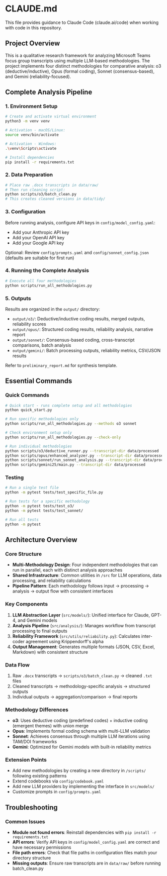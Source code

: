 # CLAUDE.md

This file provides guidance to Claude Code (claude.ai/code) when working with code in this repository.

## Project Overview

This is a qualitative research framework for analyzing Microsoft Teams focus group transcripts using multiple LLM-based methodologies. The project implements four distinct methodologies for comparative analysis: o3 (deductive/inductive), Opus (formal coding), Sonnet (consensus-based), and Gemini (reliability-focused).

## Complete Analysis Pipeline

### 1. Environment Setup
```bash
# Create and activate virtual environment
python3 -m venv venv

# Activation - macOS/Linux:
source venv/bin/activate

# Activation - Windows:
.\venv\Scripts\activate

# Install dependencies
pip install -r requirements.txt
```

### 2. Data Preparation
```bash
# Place raw .docx transcripts in data/raw/
# Then run cleaning script:
python scripts/o3/batch_clean.py
# This creates cleaned versions in data/tidy/
```

### 3. Configuration
Before running analysis, configure API keys in `config/model_config.yaml`:
- Add your Anthropic API key
- Add your OpenAI API key  
- Add your Google API key

Optional: Review `config/prompts.yaml` and `config/sonnet_config.json` (defaults are suitable for first run)

### 4. Running the Complete Analysis
```bash
# Execute all four methodologies
python scripts/run_all_methodologies.py
```

### 5. Outputs
Results are organized in the `output/` directory:
- `output/o3/`: Deductive/inductive coding results, merged outputs, reliability scores
- `output/opus/`: Structured coding results, reliability analysis, narrative report
- `output/sonnet/`: Consensus-based coding, cross-transcript comparisons, batch analysis
- `output/gemini/`: Batch processing outputs, reliability metrics, CSV/JSON results

Refer to `preliminary_report.md` for synthesis template.

## Essential Commands

### Quick Commands
```bash
# Quick start - runs complete setup and all methodologies
python quick_start.py

# Run specific methodologies only
python scripts/run_all_methodologies.py --methods o3 sonnet

# Check environment setup only
python scripts/run_all_methodologies.py --check-only

# Run individual methodologies
python scripts/o3/deductive_runner.py --transcript-dir data/processed
python scripts/opus/enhanced_analyzer.py --transcript-dir data/processed
python scripts/sonnet/run_sonnet_analysis.py --transcript-dir data/processed
python scripts/gemini25/main.py --transcript-dir data/processed
```

### Testing
```bash
# Run a single test file
python -m pytest tests/test_specific_file.py

# Run tests for a specific methodology
python -m pytest tests/test_o3/
python -m pytest tests/test_sonnet/

# Run all tests
python -m pytest
```

## Architecture Overview

### Core Structure
- **Multi-Methodology Design**: Four independent methodologies that can run in parallel, each with distinct analysis approaches
- **Shared Infrastructure**: Common utilities in `/src` for LLM operations, data processing, and reliability calculations
- **Pipeline Pattern**: Each methodology follows input → processing → analysis → output flow with consistent interfaces

### Key Components
1. **LLM Abstraction Layer** (`src/models/`): Unified interface for Claude, GPT-4, and Gemini models
2. **Analysis Pipeline** (`src/analysis/`): Manages workflow from transcript processing to final outputs
3. **Reliability Framework** (`src/utils/reliability.py`): Calculates inter-coder agreement using Krippendorff's alpha
4. **Output Management**: Generates multiple formats (JSON, CSV, Excel, Markdown) with consistent structure

### Data Flow
1. Raw `.docx` transcripts → `scripts/o3/batch_clean.py` → cleaned `.txt` files
2. Cleaned transcripts → methodology-specific analysis → structured outputs
3. Individual outputs → aggregation/comparison → final reports

### Methodology Differences
- **o3**: Uses deductive coding (predefined codes) + inductive coding (emergent themes) with union merge
- **Opus**: Implements formal coding schema with multi-LLM validation
- **Sonnet**: Achieves consensus through multiple LLM iterations using TAM/DOI frameworks
- **Gemini**: Optimized for Gemini models with built-in reliability metrics

### Extension Points
- Add new methodologies by creating a new directory in `/scripts/` following existing patterns
- Extend codebooks via `config/codebook.yaml`
- Add new LLM providers by implementing the interface in `src/models/`
- Customize prompts in `config/prompts.yaml`

## Troubleshooting

### Common Issues
- **Module not found errors**: Reinstall dependencies with `pip install -r requirements.txt`
- **API errors**: Verify API keys in `config/model_config.yaml` are correct and have necessary permissions
- **File path errors**: Check that file paths in configuration files match your directory structure
- **Missing outputs**: Ensure raw transcripts are in `data/raw/` before running batch_clean.py